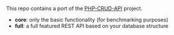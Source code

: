This repo contains a port of the [PHP-CRUD-API](https://github.com/mevdschee/php-crud-api) project.

- **core**: only the basic functionality (for benchmarking purposes)
- **full**: a full featured REST API based on your database structure
